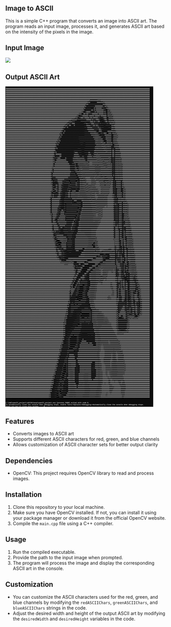 ## Image to ASCII
This is a simple C++ program that converts an image into ASCII art. The program reads an input image, processes it, and generates ASCII art based on the intensity of the pixels in the image.
## Input Image
![](https://www.haydnsymons.com/wp-content/uploads/2019/01/girl-with-a-pearl-earring.jpg)
## Output ASCII Art
![](https://github.com/ap0calypse8/image-to-ASCII/blob/master/outt.png)
## Features
- Converts images to ASCII art
- Supports different ASCII characters for red, green, and blue channels
- Allows customization of ASCII character sets for better output clarity
## Dependencies
- OpenCV: This project requires OpenCV library to read and process images.
## Installation
1. Clone this repository to your local machine.
2. Make sure you have OpenCV installed. If not, you can install it using your package manager or download it from the official OpenCV website.
3. Compile the `main.cpp` file using a C++ compiler.

## Usage
1. Run the compiled executable.
2. Provide the path to the input image when prompted.
3. The program will process the image and display the corresponding ASCII art in the console.

## Customization
- You can customize the ASCII characters used for the red, green, and blue channels by modifying the `redASCIIChars`, `greenASCIIChars`, and `blueASCIIChars` strings in the code.
- Adjust the desired width and height of the output ASCII art by modifying the `desiredWidth` and `desiredHeight` variables in the code.

